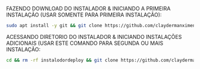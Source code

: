 FAZENDO DOWNLOAD DO INSTALADOR & INICIANDO A PRIMEIRA INSTALAÇÃO (USAR SOMENTE PARA PRIMEIRA INSTALAÇÃO):

```bash
sudo apt install -y git && git clone https://github.com/claydermanximenes/deployc.git && sudo chmod -R 777 deployc && cd deployc&& sudo ./install_primaria
```

ACESSANDO DIRETORIO DO INSTALADOR & INICIANDO INSTALAÇÕES ADICIONAIS (USAR ESTE COMANDO PARA SEGUNDA OU MAIS INSTALAÇÃO:
```bash
cd && rm -rf instalodordeploy && git clone https://github.com/claydermanximenes/deployc.git && sudo chmod -R 777 instalodordeploy && cd instalodordeploy && sudo ./install_instancia
```

